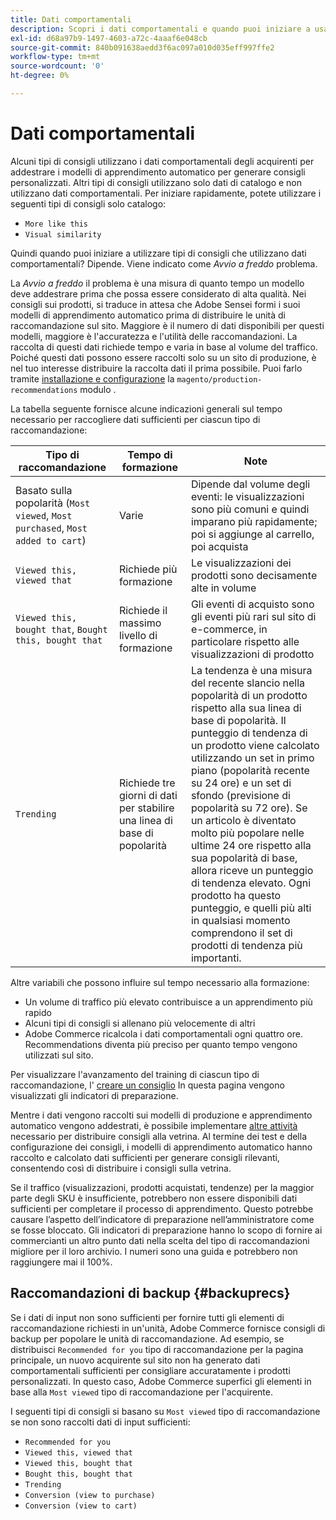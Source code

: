 ```yaml
---
title: Dati comportamentali
description: Scopri i dati comportamentali e quando puoi iniziare a usarli.
exl-id: d68a97b9-1497-4603-a72c-4aaaf6e048cb
source-git-commit: 840b091638aedd3f6ac097a010d035eff997ffe2
workflow-type: tm+mt
source-wordcount: '0'
ht-degree: 0%

---
```


# Dati comportamentali

Alcuni tipi di consigli utilizzano i dati comportamentali degli acquirenti per addestrare i modelli di apprendimento automatico per generare consigli personalizzati. Altri tipi di consigli utilizzano solo dati di catalogo e non utilizzano dati comportamentali. Per iniziare rapidamente, potete utilizzare i seguenti tipi di consigli solo catalogo:

- `More like this`
- `Visual similarity`

Quindi quando puoi iniziare a utilizzare tipi di consigli che utilizzano dati comportamentali? Dipende. Viene indicato come _Avvio a freddo_ problema.

La _Avvio a freddo_ il problema è una misura di quanto tempo un modello deve addestrare prima che possa essere considerato di alta qualità. Nei consigli sui prodotti, si traduce in attesa che Adobe Sensei formi i suoi modelli di apprendimento automatico prima di distribuire le unità di raccomandazione sul sito. Maggiore è il numero di dati disponibili per questi modelli, maggiore è l&#39;accuratezza e l&#39;utilità delle raccomandazioni. La raccolta di questi dati richiede tempo e varia in base al volume del traffico. Poiché questi dati possono essere raccolti solo su un sito di produzione, è nel tuo interesse distribuire la raccolta dati il prima possibile. Puoi farlo tramite [installazione e configurazione](install-configure.md) la `magento/production-recommendations` modulo .

La tabella seguente fornisce alcune indicazioni generali sul tempo necessario per raccogliere dati sufficienti per ciascun tipo di raccomandazione:

| Tipo di raccomandazione | Tempo di formazione | Note |
|---|---|---|
| Basato sulla popolarità (`Most viewed`, `Most purchased`, `Most added to cart`) | Varie | Dipende dal volume degli eventi: le visualizzazioni sono più comuni e quindi imparano più rapidamente; poi si aggiunge al carrello, poi acquista |
| `Viewed this, viewed that` | Richiede più formazione | Le visualizzazioni dei prodotti sono decisamente alte in volume |
| `Viewed this, bought that`, `Bought this, bought that` | Richiede il massimo livello di formazione | Gli eventi di acquisto sono gli eventi più rari sul sito di e-commerce, in particolare rispetto alle visualizzazioni di prodotto |
| `Trending` | Richiede tre giorni di dati per stabilire una linea di base di popolarità | La tendenza è una misura del recente slancio nella popolarità di un prodotto rispetto alla sua linea di base di popolarità. Il punteggio di tendenza di un prodotto viene calcolato utilizzando un set in primo piano (popolarità recente su 24 ore) e un set di sfondo (previsione di popolarità su 72 ore). Se un articolo è diventato molto più popolare nelle ultime 24 ore rispetto alla sua popolarità di base, allora riceve un punteggio di tendenza elevato. Ogni prodotto ha questo punteggio, e quelli più alti in qualsiasi momento comprendono il set di prodotti di tendenza più importanti. |

Altre variabili che possono influire sul tempo necessario alla formazione:

- Un volume di traffico più elevato contribuisce a un apprendimento più rapido
- Alcuni tipi di consigli si allenano più velocemente di altri
- Adobe Commerce ricalcola i dati comportamentali ogni quattro ore. Recommendations diventa più preciso per quanto tempo vengono utilizzati sul sito.

Per visualizzare l&#39;avanzamento del training di ciascun tipo di raccomandazione, l&#39; [creare un consiglio](create.md) In questa pagina vengono visualizzati gli indicatori di preparazione.

Mentre i dati vengono raccolti sui modelli di produzione e apprendimento automatico vengono addestrati, è possibile implementare [altre attività](implementation-workflow.md) necessario per distribuire consigli alla vetrina. Al termine dei test e della configurazione dei consigli, i modelli di apprendimento automatico hanno raccolto e calcolato dati sufficienti per generare consigli rilevanti, consentendo così di distribuire i consigli sulla vetrina.

Se il traffico (visualizzazioni, prodotti acquistati, tendenze) per la maggior parte degli SKU è insufficiente, potrebbero non essere disponibili dati sufficienti per completare il processo di apprendimento. Questo potrebbe causare l’aspetto dell’indicatore di preparazione nell’amministratore come se fosse bloccato.
Gli indicatori di preparazione hanno lo scopo di fornire ai commercianti un altro punto dati nella scelta del tipo di raccomandazioni migliore per il loro archivio. I numeri sono una guida e potrebbero non raggiungere mai il 100%.

## Raccomandazioni di backup {#backuprecs}

Se i dati di input non sono sufficienti per fornire tutti gli elementi di raccomandazione richiesti in un&#39;unità, Adobe Commerce fornisce consigli di backup per popolare le unità di raccomandazione. Ad esempio, se distribuisci `Recommended for you` tipo di raccomandazione per la pagina principale, un nuovo acquirente sul sito non ha generato dati comportamentali sufficienti per consigliare accuratamente i prodotti personalizzati. In questo caso, Adobe Commerce superfici gli elementi in base alla `Most viewed` tipo di raccomandazione per l&#39;acquirente.

I seguenti tipi di consigli si basano su `Most viewed` tipo di raccomandazione se non sono raccolti dati di input sufficienti:

- `Recommended for you`
- `Viewed this, viewed that`
- `Viewed this, bought that`
- `Bought this, bought that`
- `Trending`
- `Conversion (view to purchase)`
- `Conversion (view to cart)`
